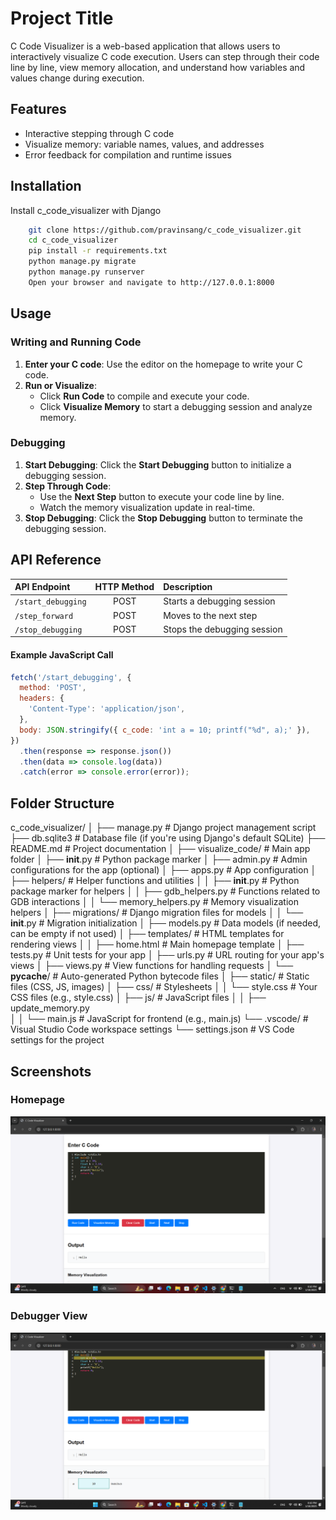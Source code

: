 
# Project Title

C Code Visualizer is a web-based application that allows users to interactively visualize C code execution. Users can step through their code line by line, view memory allocation, and understand how variables and values change during execution.


## Features

- Interactive stepping through C code
- Visualize memory: variable names, values, and addresses
- Error feedback for compilation and runtime issues

## Installation

Install c_code_visualizer with Django

```bash
    git clone https://github.com/pravinsang/c_code_visualizer.git
    cd c_code_visualizer
    pip install -r requirements.txt
    python manage.py migrate
    python manage.py runserver
    Open your browser and navigate to http://127.0.0.1:8000
```
## Usage

### Writing and Running Code
1. **Enter your C code**: Use the editor on the homepage to write your C code.
2. **Run or Visualize**:
   - Click **Run Code** to compile and execute your code.
   - Click **Visualize Memory** to start a debugging session and analyze memory.

### Debugging
1. **Start Debugging**: Click the **Start Debugging** button to initialize a debugging session.
2. **Step Through Code**:
   - Use the **Next Step** button to execute your code line by line.
   - Watch the memory visualization update in real-time.
3. **Stop Debugging**: Click the **Stop Debugging** button to terminate the debugging session.

## API Reference
| API Endpoint       | HTTP Method | Description                |
| :----------------- | :---------: | :------------------------- |
| `/start_debugging` | POST        | Starts a debugging session |
| `/step_forward`    | POST        | Moves to the next step     |
| `/stop_debugging`  | POST        | Stops the debugging session|

#### Example JavaScript Call
```javascript
fetch('/start_debugging', {
  method: 'POST',
  headers: {
    'Content-Type': 'application/json',
  },
  body: JSON.stringify({ c_code: 'int a = 10; printf("%d", a);' }),
})
  .then(response => response.json())
  .then(data => console.log(data))
  .catch(error => console.error(error));

```

## Folder Structure

c_code_visualizer/
│
├── manage.py                         # Django project management script
├── db.sqlite3                        # Database file (if you're using Django's default SQLite)
├── README.md                         # Project documentation
│
├── visualize_code/                   # Main app folder
│   ├── __init__.py                   # Python package marker
│   ├── admin.py                      # Admin configurations for the app (optional)
│   ├── apps.py                       # App configuration
│   ├── helpers/                      # Helper functions and utilities
│   │   ├── __init__.py               # Python package marker for helpers
│   │   ├── gdb_helpers.py            # Functions related to GDB interactions
│   │   └── memory_helpers.py         # Memory visualization helpers
│   ├── migrations/                   # Django migration files for models
│   │   └── __init__.py               # Migration initialization
│   ├── models.py                     # Data models (if needed, can be empty if not used)
│   ├── templates/                    # HTML templates for rendering views
│   │   ├── home.html                 # Main homepage template
│   ├── tests.py                      # Unit tests for your app
│   ├── urls.py                       # URL routing for your app's views
│   ├── views.py                      # View functions for handling requests
│   └── __pycache__/                  # Auto-generated Python bytecode files
│
├── static/                           # Static files (CSS, JS, images)
│   ├── css/                          # Stylesheets
│   │   └── style.css                 # Your CSS files (e.g., style.css)
│   ├── js/                           # JavaScript files
│   │   ├── update_memory.py                       
│   │   └── main.js                   # JavaScript for frontend (e.g., main.js)
└── .vscode/                          # Visual Studio Code workspace settings
    └── settings.json                 # VS Code settings for the project

## Screenshots

### Homepage
![Homepage Screenshot](images/screenshot2.png)

### Debugger View
![Debugger Screenshot](images/screenshot1.png)